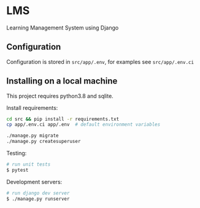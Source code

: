 # LMS
Learning Management System using Django 

## Configuration
Configuration is stored in `src/app/.env`, for examples see `src/app/.env.ci`

## Installing on a local machine
This project requires python3.8 and sqlite.

Install requirements:

```sh
cd src && pip install -r requirements.txt
cp app/.env.ci app/.env  # default environment variables
```

```sh
./manage.py migrate
./manage.py createsuperuser
```

Testing:
```bash
# run unit tests
$ pytest
```

Development servers:

```bash
# run django dev server
$ ./manage.py runserver

```
